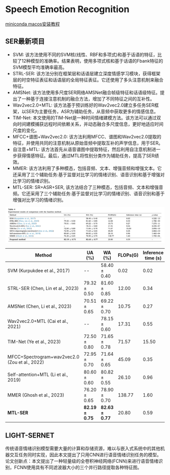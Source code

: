 # Speech Emotion Recognition

[miniconda macos安装教程](https://www.anaconda.com/docs/getting-started/miniconda/install#quickstart-install-instructions)

## SER最新项目
- SVM: 该方法使用不同的SVM核(线性、RBF和多项式)和基于话语的特征，比较了12种模型的准确率。结果表明，使用多项式核和基于话语的Fbank特征的SVM模型平均准确率最高。
- STRL-SER: 该方法分别在框架层和话语层建立深度情感学习模块，获得框架层的时空特征表征和话语层的全局特征表征。它还使用了多头注意机制来融合特征。
- AMSNet: 该方法使用多尺度SER网络AMSNet融合帧级特征和话语级特征。提出了一种基于连接注意机制的融合方法，增加了不同特征之间的互补性。
- Wav2vec2.0+MTL: 该方法基于预训练好的Wav2vec2.0建立多任务SER框架，以SER为主要任务，ASR为辅助任务，从音频中获取更多的情感信息。
- TIM-Net: 本文使用的TIM-Net是一种时间情绪建模方法。该方法可以通过双向时间建模捕获远程时间依赖关系，并动态融合多尺度信息，更好地适应时间尺度的变化。
- MFCC+谱图+Wav2vec2.0: 该方法利用MFCC、谱图和Wav2vec2.0提取的特征，并使用共同的注意机制从原始音频中提取互补的声学信息，用于SER。
- 自注意+MTL: 该方法首先从语音谱图中提取特征，然后利用自注意机制进一步获得情感特征。最后，通过MTL将性别分类作为辅助任务，提高了SER绩效。
- MMER: 该方法利用了多种模态，包括音频、文本、增强音频和增强文本。它还采用了三个辅助任务:基于监督对比学习的情绪识别、语音识别和基于增强对比学习的情绪识别。
- MTL-SER: SR+ASR+SER, 该方法结合了三种模态，包括音频、文本和增强音频。它还采用了三个辅助任务:基于监督对比学习的情绪识别、语音识别和基于增强对比学习的情绪识别。

![模型对比](/pic/模型对比.png "不同模型对比")

| Method                             | UA (%)          | WA (%)          | FLOPs(G) | Inference time (s) | p-value   |
|------------------------------------|-----------------|-----------------|----------|--------------------|-----------|
| SVM (Kurpukdee et al., 2017)       | --              | 58.40 ± 0.40    | 0.02     | 0.02               | 4.52E–13  |
| STRL-SER (Chen, Lin et al., 2023)  | 79.32 ± 0.50    | 81.60 ± 0.85    | 12.00    | 0.34               | 1.78E–03  |
| AMSNet (Chen, Li et al., 2023)     | 70.51 ± 0.65    | 69.22 ± 0.70    | 10.75    | 0.27               | 7.27E–11  |
| Wav2vec2.0+MTL (Cai et al., 2021)  | --              | 78.15 ± 0.60    | 17.31    | 0.55               | 4.59E–07  |
| TIM-Net (Ye et al., 2023)          | 72.50 ± 0.80    | 71.65 ± 0.78    | 71.57    | 15.50              | 3.89E–10  |
| MFCC+Spectrogram+wav2vec2.0 (Zou et al., 2022) | 72.95 ± 0.70 | 71.64 ± 0.65 | 45.09 | 0.35 | 3.86E–10 |
| Self-attention+MTL (Li et al., 2019)| 80.60 ± 0.60    | 80.82 ± 0.55    | 26.10    | 0.96               | 1.46E–04  |
| MMER (Ghosh et al., 2023)          | 76.20 ± 0.65    | 78.90 ± 0.70    | 138.77   | 1.60               | 1.70E–06  |
| **MTL-SER**                | **82.19 ± 0.75**| **82.63 ± 0.77**| 20.80    | 0.59               | --        |

## LIGHT-SERNET
传统语音情绪识别模型需要大量的计算和存储资源，难以与嵌入式系统中的其他机器交互任务同时实现，因此本文提出了只用CNN进行语音情绪识别任务的模型。
论文创新点：本文提出了一种轻量级的全卷积神经网络(FCNN)来进行语音情绪识别，FCNN使用具有不同滤波器大小的三个并行路径提取各种特征图。

